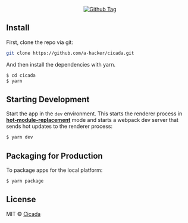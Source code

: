 <div align="center">

[![Github Tag][github-tag-image]][github-tag-url]

</div>

## Install

First, clone the repo via git:

```bash
git clone https://github.com/a-hacker/cicada.git
```

And then install the dependencies with yarn.

```bash
$ cd cicada
$ yarn
```

## Starting Development

Start the app in the `dev` environment. This starts the renderer process in [**hot-module-replacement**](https://webpack.js.org/guides/hmr-react/) mode and starts a webpack dev server that sends hot updates to the renderer process:

```bash
$ yarn dev
```

## Packaging for Production

To package apps for the local platform:

```bash
$ yarn package
```

## License

MIT © [Cicada](https://github.com/a-hacker/cicada)

[github-tag-image]: https://img.shields.io/github/tag/a-hacker/cicada.svg?label=version
[github-tag-url]: https://github.com/a-hacker/cicada/releases/latest
